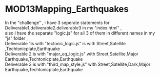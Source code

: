 # MOD13Mapping_Earthquakes
In the "challenge" , i have 3 seperate statements for Deliverable1,deliverable2,deliverable3 in my "index.html" , </br>also i have the separate "logic.js" for all 3 of them in different names in my "js" folder ,<br/>
Deliverable 1is with "tectonic_logic.js" is with  Street,Satellite ,Techtonicplate,Earthquake <br/> 
Deliverable 2 is with "major_eq_logic.js" with Street,Satellite,Major Earthquake,Techtonicplate,Earthquake<br/>
Deliverable 3 is with "third_map_style.js" with Street,Satellite,Dark,Major Earthquake,Techtonicplate,Earthquake <br/>
